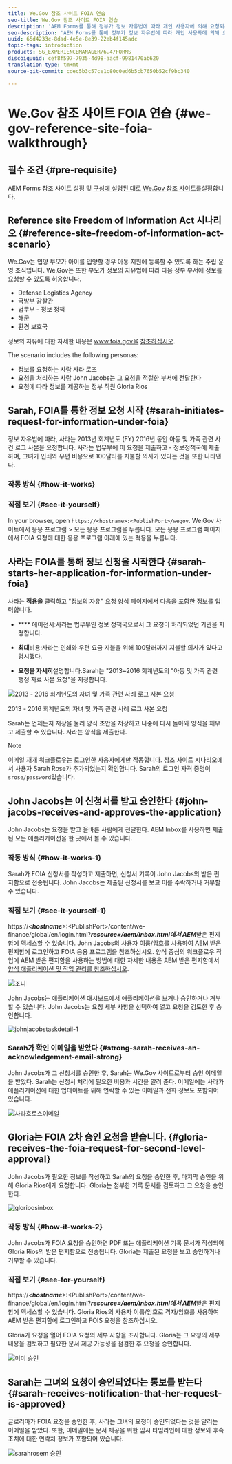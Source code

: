 ```yaml
---
title: We.Gov 참조 사이트 FOIA 연습
seo-title: We.Gov 참조 사이트 FOIA 연습
description: 'AEM Forms를 통해 정부가 정보 자유법에 따라 개인 사용자에 의해 요청되는 정보를 어떻게 수신하고 전송할 수 있는지 알아보려면 We.Gov 참조 사이트 연습을 참조하십시오. '
seo-description: 'AEM Forms를 통해 정부가 정보 자유법에 따라 개인 사용자에 의해 요청되는 정보를 어떻게 수신하고 전송할 수 있는지 알아보려면 We.Gov 참조 사이트 연습을 참조하십시오. '
uuid: 65d4233c-8dad-4e5e-8e39-22eb4f145adc
topic-tags: introduction
products: SG_EXPERIENCEMANAGER/6.4/FORMS
discoiquuid: cef8f597-7935-4d98-aacf-9981470ab620
translation-type: tm+mt
source-git-commit: cdec5b3c57ce1c80c0ed6b5cb7650b52cf9bc340

---
```



# We.Gov 참조 사이트 FOIA 연습 {#we-gov-reference-site-foia-walkthrough}

## 필수 조건 {#pre-requisite}

AEM Forms 참조 사이트 설정 및 [구성에 설명된 대로 We.Gov 참조 사이트를](/help/forms/using/setup-reference-sites.md)설정합니다.

## Reference site Freedom of Information Act 시나리오 {#reference-site-freedom-of-information-act-scenario}

We.Gov는 입양 부모가 아이를 입양할 경우 아동 지원에 등록할 수 있도록 하는 주립 운영 조직입니다. We.Gov는 또한 부모가 정보의 자유법에 따라 다음 정부 부서에 정보를 요청할 수 있도록 허용합니다.

* Defense Logistics Agency
* 국방부 감찰관
* 법무부 - 정보 정책
* 해군
* 환경 보호국

정보의 자유에 대한 자세한 내용은 www.foia.gov을 [참조하십시오](https://www.foia.gov).

The scenario includes the following personas:

* 정보를 요청하는 사람 사라 로즈
* 요청을 처리하는 사람 John Jacobs는 그 요청을 적절한 부서에 전달한다
* 요청에 따라 정보를 제공하는 정부 직원 Gloria Rios

## Sarah, FOIA를 통한 정보 요청 시작 {#sarah-initiates-request-for-information-under-foia}

정보 자유법에 따라, 사라는 2013년 회계년도 (FY) 2016년 동안 아동 및 가족 관련 사건 로그 사본을 요청합니다. 사라는 법무부에 이 요청을 제출하고 - 정보정책국에 제출하며, 그녀가 인쇄와 우편 비용으로 100달러를 지불할 의사가 있다는 것을 또한 나타낸다.

### 작동 방식 {#how-it-works}

### 직접 보기 {#see-it-yourself}

In your browser, open `https://<hostname>:<PublishPort>/wegov`. We.Gov 사이트에서 응용 프로그램 > 모든 응용 프로그램을 누릅니다. 모든 응용 프로그램 페이지에서 FOIA 요청에 대한 응용 프로그램 아래에 있는 적용을 누릅니다.

## 사라는 FOIA를 통해 정보 신청을 시작한다 {#sarah-starts-her-application-for-information-under-foia}

사라는 **적용을** 클릭하고 &quot;정보의 자유&quot; 요청 양식 페이지에서 다음을 포함한 정보를 입력합니다.

* **** 에이전시:사라는 법무부인 정보 정책국으로서 그 요청이 처리되었던 기관을 지정합니다.

* **최대**&#x200B;비용:사라는 인쇄와 우편 요금 지불을 위해 100달러까지 지불할 의사가 있다고 명시했다.
* **요청을 자세히**&#x200B;설명합니다.Sarah는 &quot;2013~2016 회계년도의 &quot;아동 및 가족 관련 행정 자료 사본 요청&quot;을 지정합니다.

![2013 - 2016 회계년도의 자녀 및 가족 관련 사례 로그 사본 요청](assets/sarahfiosform.png)

2013 - 2016 회계년도의 자녀 및 가족 관련 사례 로그 사본 요청

Sarah는 언제든지 저장을 눌러 양식 초안을 저장하고 나중에 다시 돌아와 양식을 채우고 제출할 수 있습니다. 사라는 양식을 제출한다.

>[!NOTE]
>
>이메일 재개 워크플로우는 로그인한 사용자에게만 작동합니다. 참조 사이트 시나리오에서 사용자 Sarah Rose가 추가되었는지 확인합니다. Sarah의 로그인 자격 증명이 `srose/password`있습니다.

## John Jacobs는 이 신청서를 받고 승인한다 {#john-jacobs-receives-and-approves-the-application}

John Jacobs는 요청을 받고 올바른 사람에게 전달한다. AEM Inbox를 사용하면 제출된 모든 애플리케이션을 한 곳에서 볼 수 있습니다.

### 작동 방식 {#how-it-works-1}

Sarah가 FOIA 신청서를 작성하고 제출하면, 신청서 기록이 John Jacobs의 받은 편지함으로 전송됩니다. John Jacobs는 제출된 신청서를 보고 이를 수락하거나 거부할 수 있습니다.

### 직접 보기 {#see-it-yourself-1}

https://&lt;***hostname***>:&lt;PublishPort>/content/we-finance/global/en/login.html?***resource=/aem/inbox.html에서 AEM***&#x200B;받은 편지함에 액세스할 수 있습니다. John Jacobs의 사용자 이름/암호를 사용하여 AEM 받은 편지함에 로그인하고 FOIA 응용 프로그램을 참조하십시오. 양식 중심의 워크플로우 작업에 AEM 받은 편지함을 사용하는 방법에 대한 자세한 내용은 AEM 받은 편지함에서 [양식 애플리케이션 및 작업 관리를 참조하십시오](/help/forms/using/manage-applications-inbox.md).

![조니](assets/johnjacobs.png)

John Jacobs는 애플리케이션 대시보드에서 애플리케이션을 보거나 승인하거나 거부할 수 있습니다. John Jacobs는 요청 세부 사항을 선택하여 열고 요청을 검토한 후 승인합니다.

![johnjacobstaskdetail-1](assets/johnjacobstaskdetail-1.png)

### <strong>Sarah가 확인 이메일을</strong> 받았다 {#strong-sarah-receives-an-acknowledgement-email-strong}

John Jacobs가 그 신청서를 승인한 후, Sarah는 We.Gov 사이트로부터 승인 이메일을 받았다. Sarah는 신청서 처리에 필요한 비용과 시간을 알려 준다. 이메일에는 사라가 애플리케이션에 대한 업데이트를 위해 연락할 수 있는 이메일과 전화 정보도 포함되어 있습니다.

![사라흐로스이메일](assets/sarahroseemail.png)

## Gloria는 FOIA 2차 승인 요청을 받습니다. {#gloria-receives-the-foia-request-for-second-level-approval}

John Jacobs가 필요한 정보를 작성하고 Sarah의 요청을 승인한 후, 마지막 승인을 위해 Gloria Rios에게 요청합니다. Gloria는 첨부한 기록 문서를 검토하고 그 요청을 승인한다.

![glorioosinbox](assets/gloriariosinbox.png)

### 작동 방식 {#how-it-works-2}

John Jacobs가 FOIA 요청을 승인하면 PDF 또는 애플리케이션 기록 문서가 작성되어 Gloria Rios의 받은 편지함으로 전송됩니다. Gloria는 제출된 요청을 보고 승인하거나 거부할 수 있습니다.

### 직접 보기 {#see-for-yourself}

https://&lt;***hostname***>:&lt;PublishPort>/content/we-finance/global/en/login.html?***resource=/aem/inbox.html에서 AEM***&#x200B;받은 편지함에 액세스할 수 있습니다. Gloria Rios의 사용자 이름/암호로 격자/암호를 사용하여 AEM 받은 편지함에 로그인하고 FOIS 요청을 참조하십시오.

Gloria가 요청을 열어 FOIA 요청의 세부 사항을 조사합니다. Gloria는 그 요청의 세부내용을 검토하고 필요한 문서 제공 가능성을 점검한 후 요청을 승인합니다.

![미미 승인](assets/gloriariosapproves.png)

## Sarah는 그녀의 요청이 승인되었다는 통보를 받는다 {#sarah-receives-notification-that-her-request-is-approved}

글로리아가 FOIA 요청을 승인한 후, 사라는 그녀의 요청이 승인되었다는 것을 알리는 이메일을 받았다. 또한, 이메일에는 문서 제공을 위한 임시 타임라인에 대한 정보와 후속 조치에 대한 연락처 정보가 포함되어 있습니다.

![sarahrosem 승인](assets/sarahroseemailapproval.png)

